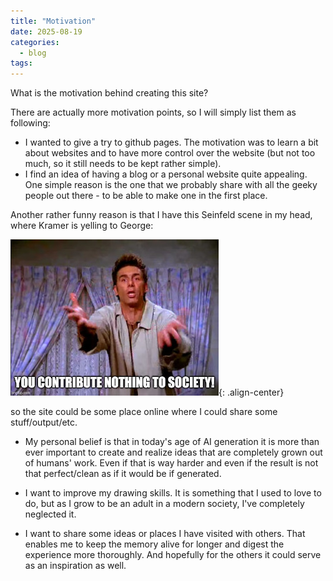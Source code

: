 ```yaml
---
title: "Motivation"
date: 2025-08-19
categories:
  - blog
tags:
---
```


What is the motivation behind creating this site?

There are actually more motivation points, so I will simply list them as following:
- I wanted to give a try to github pages. The motivation was to learn a bit about websites and to have more control over
the website (but not too much, so it still needs to be kept rather simple).
- I find an idea of having a blog or a personal website quite appealing.
One simple reason is the one that we probably share with all the geeky people out there  - to be able to make one in the 
first place. 

Another rather funny reason is that I have this Seinfeld scene in my head, where Kramer is yelling to George:

![Kramer yelling: You contribute nothing to society!](/images/2025/2025-08-19-kramer.jpg "You contribute nothing to society"){: .align-center}

so the site could be some place online where I could share some stuff/output/etc.

- My personal belief is that in today's age of AI generation it is more than ever important to create and realize ideas
that are completely grown out of humans' work. Even if that is way harder and even if the result is not that 
perfect/clean as if it would be if generated.

- I want to improve my drawing skills. It is something that I used to love to do, but as I grow to be an adult in a
modern society, I've completely neglected it.

- I want to share some ideas or places I have visited with others. That enables me to keep the memory alive for longer 
and digest the experience more thoroughly. And hopefully for the others it could serve as an inspiration as well. 